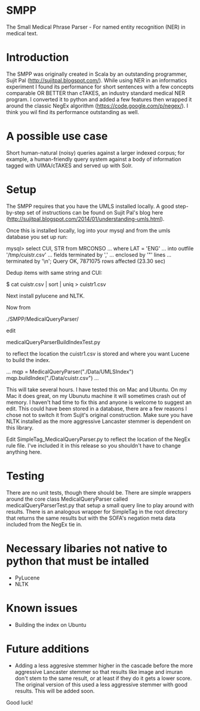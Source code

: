 # SMPP
The Small Medical Phrase Parser - For named entity recognition (NER) in medical text.

# Introduction
The SMPP was originally created in Scala by an outstanding programmer, Sujit Pal (http://sujitpal.blogspot.com/). While using NER in an informatics experiment I found its performance for short sentences with a few concepts comparable OR BETTER than cTAKES, an industry standard medical NER program. I converted it to python and added a few features then wrapped it around the classic NegEx algorithm (https://code.google.com/p/negex/). I think you wil find its performance outstanding as well. 

# A possible use case
Short human-natural (noisy) queries against a larger indexed corpus; for example, a human-friendly query system against a body of information tagged with UIMA/cTAKES and served up with Solr. 

# Setup
The SMPP requires that you have the UMLS installed locally. A good step-by-step set of instructions can be found on Sujit Pal's blog here (http://sujitpal.blogspot.com/2014/01/understanding-umls.html).

Once this is installed locally, log into your mysql and from the umls database you set up run:

mysql> select CUI, STR from MRCONSO 
...    where LAT = 'ENG' 
...    into outfile '/tmp/cuistr.csv' 
...    fields terminated by ',' 
...    enclosed by '"' lines 
...    terminated by '\n';
Query OK, 7871075 rows affected (23.30 sec)

Dedup items with same string and CUI:

$ cat cuistr.csv | sort | uniq > cuistr1.csv

Next install pylucene and NLTK.

Now from 

./SMPP/MedicalQueryParser/ 

edit 

medicalQueryParserBuildIndexTest.py

to reflect the location the cuistr1.csv is stored and where you want Lucene to build the index. 

...
mqp = MedicalQueryParser("./Data/UMLSIndex")
mqp.buildIndex("./Data/cuistr.csv")
...

This will take several hours. I have tested this on Mac and Ubuntu. On my Mac it does great, on my Ubunutu machine it will sometimes crash out of memory. I haven't had time to fix this and anyone is welcome to suggest an edit. This could have been stored in a database, there are a few reasons I chose not to switch it from Sujit's original construction. Make sure you have NLTK installed as the more aggressive Lancaster stemmer is dependent on this library.

Edit SimpleTag_MedicalQueryParser.py to reflect the location of the NegEx rule file. I've included it in this release so you shouldn't have to change anything here. 

# Testing

There are no unit tests, though there should be. There are simple wrappers around the core class MedicalQueryParser called medicalQueryParserTest.py that setup a small query line to play around with results. There is an analogous wrapper for SimpleTag in the root directory that returns the same results but with the SOFA's negation meta data included from the NegEx tie in. 

# Necessary libaries not native to python that must be intalled
- PyLucene 
- NLTK

# Known issues
- Building the index on Ubuntu 

# Future additions
- Adding a less aggresive stemmer higher in the cascade before the more aggressive Lancaster stemmer so that results like image and imuran don't stem to the same result, or at least if they do it gets a lower score. The original version of this used a less aggressive stemmer with good results. This will be added soon.

Good luck!

